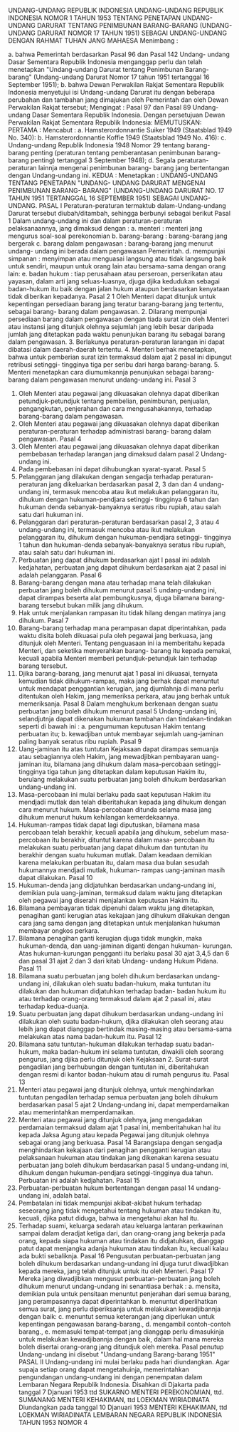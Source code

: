  UNDANG-UNDANG REPUBLIK INDONESIA UNDANG-UNDANG REPUBLIK INDONESIA NOMOR 1 TAHUN 1953 TENTANG PENETAPAN UNDANG-UNDANG DARURAT TENTANG PENIMBUNAN BARANG-BARANG (UNDANG-UNDANG DARURAT NOMOR 17 TAHUN 1951) SEBAGAI UNDANG-UNDANG
DENGAN RAHMAT TUHAN JANG MAHAESA
Menimbang :

a. bahwa Pemerintah berdasarkan Pasal 96 dan Pasal 142 Undang- undang Dasar Sementara Republik Indonesia menganggap perlu dan telah menetapkan "Undang-undang Darurat tentang Penimbunan Barang-barang" (Undang-undang Darurat Nomor 17 tahun 1951 tertanggal 16 September 1951);
b. bahwa Dewan Perwakilan Rakjat Sementara Republik Indonesia menyetujui isi Undang-undang Darurat itu dengan beberapa perubahan dan tambahan jang dimajukan oleh Pemerintah dan oleh Dewan Perwakilan Rakjat tersebut;
Mengingat :
 Pasal 97 dan Pasal 89 Undang-undang Dasar Sementara Republik Indonesia. Dengan persetujuan Dewan Perwakilan Rakjat Sementara Republik Indonesia:
MEMUTUSKAN:
 PERTAMA : Mencabut :
a. Hamsterordonnantie Suiker 1949 (Staatsblad 1949 No. 340):
b. Hamsterordonnantie Koffie 1949 (Staatsblad 1949 No. 416):
c. Undang-undang Republik Indonesia 1948 Nomor 29 tentang barang- barang penting (peraturan tentang pemberantasan penimbunan barang-barang penting) tertanggal 3 September 1948);
d. Segala peraturan-peraturan lainnja mengenai penimbunan barang- barang jang bertentangan dengan Undang-undang ini. KEDUA : Menetapkan : UNDANG-UNDANG TENTANG PENETAPAN "UNDANG- UNDANG DARURAT MENGENAI PENIMBUNAN BARANG- BARANG" (UNDANG-UNDANG DARURAT NO. 17 TAHUN 1951 TERTANGGAL 16 SEPTEMBER 1951) SEBAGAI UNDANG- UNDANG. PASAL I Peraturan-peraturan termaktub dalam-Undang-undang Darurat tersebut diubah/ditambah, sehingga berbunyi sebagai berikut
Pasal 1
Dalam undang-undang ini dan dalam peraturan-peraturan pelaksanaannya, jang dimaksud dengan :
a. menteri : menteri jang mengurus soal-soal perekonomian b. barang-barang : barang-barang jang bergerak c. barang dalam pengawasan : barang-barang jang menurut undang- undang ini berada dalam pengawasan Pemerintah.
d. mempunjai simpanan : menyimpan atau menguasai langsung atau tidak langsung baik untuk sendiri, maupun untuk orang lain atau bersama-sama dengan orang lain:
e. badan hukum : tiap perusahaan atau perseroan, perserikatan atau yayasan, dalam arti jang seluas-luasnya, djuga djika kedudukan sebagai badan-hukum itu baik dengan jalan hukum ataupun berdasarkan kenyataan tidak diberikan kepadanya.
Pasal 2
1 Oleh Menteri dapat ditunjuk untuk kepentingan persediaan barang jang teratur barang-barang jang tertentu, sebagai barang- barang dalam pengawasan.
2. Dilarang mempunjai persediaan barang dalam pengawasan dengan tiada surat izin oleh Menteri atau instansi jang ditunjuk olehnya sejumlah jang lebih besar daripada jumlah jang ditetapkan pada waktu penunjukan barang itu sebagai barang dalam pengawasan.
3. Berlakunya peraturan-peraturan larangan ini dapat dibatasi dalam daerah-daerah tertentu.
4. Menteri berhak menetapkan, bahwa untuk pemberian surat izin termaksud dalam ajat 2 pasal ini dipungut retribusi setinggi- tingginya tiga per seribu dari harga barang-barang.
5. Menteri menetapkan cara diumumkannja penunjukan sebagai barang-barang dalam pengawasan menurut undang-undang ini.
Pasal 3
1. Oleh Menteri atau pegawai jang dikuasakan olehnya dapat diberikan petundjuk-petundjuk tentang pembelian, penimbunan, penjualan, pengangkutan, penjerahan dan cara mengusahakannya, terhadap barang-barang dalam pengawasan.
2. Oleh Menteri atau pegawai jang dikuasakan olehnya dapat diberikan peraturan-peraturan terhadap administrasi barang- barang dalam pengawasan.
Pasal 4
1. Oleh Menteri atau pegawai jang dikuasakan olehnya dapat diberikan pembebasan terhadap larangan jang dimaksud dalam pasal 2 Undang-undang ini.
2. Pada pembebasan ini dapat dihubungkan syarat-syarat.
Pasal 5
1. Pelanggaran jang dilakukan dengan sengadja terhadap peraturan- peraturan jang dikeluarkan berdasarkan pasal 2, 3 dan dan 4 undang-undang ini, termasuk mencoba atau ikut melakukan pelanggaran itu, dihukum dengan hukuman-pendjara setinggi- tingginya 6 tahun dan hukuman denda sebanyak-banyaknya seratus ribu rupiah, atau salah satu dari hukuman ini.
2. Pelanggaran dari peraturan-peraturan berdasarkan pasal 2, 3 atau 4 undang-undang ini, termasuk mencoba atau ikut melakukan pelanggaran itu, dihukum dengan hukuman-pendjara setinggi- tingginya 1 tahun dan hukuman-denda sebanyak-banyaknya seratus ribu rupiah, atau salah satu dari hukuman ini.
3. Perbuatan jang dapat dihukum berdasarkan ajat I pasal ini adalah kedjahatan, perbuatan jang dapat dihukum berdasarkan ajat 2 pasal ini adalah pelanggaran.
Pasal 6
1. Barang-barang dengan mana atau terhadap mana telah dilakukan perbuatan jang boleh dihukum menurut pasal 5 undang-undang ini, dapat dirampas beserta alat pembungkusnya, djuga bilamana barang-barang tersebut bukan milik jang dihukum.
2. Hak untuk menjalankan rampasan itu tidak hilang dengan matinya jang dihukum.
Pasal 7
1. Barang-barang terhadap mana perampasan dapat diperintahkan, pada waktu disita boleh dikuasai pula oleh pegawai jang berkuasa, jang ditunjuk oleh Menteri. Tentang penguasaan ini ia memberitahu kepada Menteri, dan seketika menyerahkan barang- barang itu kepada pemakai, kecuali apabila Menteri memberi petundjuk-petundjuk lain terhadap barang tersebut.
2. Djika barang-barang, jang menurut ajat 1 pasal ini dikuasai, ternyata kemudian tidak dihukum-rampas, maka jang berhak dapat menuntut untuk mendapat penggantian kerugian, jang djumlahnja di mana perlu ditentukan oleh Hakim, jang memeriksa perkara, atau jang berhak untuk memeriksanja.
Pasal 8
Dalam menghukum berkenaan dengan suatu perbuatan jang boleh dihukum menurut pasal 5 Undang-undang ini, selandjutnja dapat dikenakan hukuman tambahan dan tindakan-tindakan seperti di bawah ini :
a. pengumuman keputusan Hakim tentang perbuatan itu;
b. kewadjiban untuk membayar sejumlah uang-jaminan paling banyak seratus ribu rupiah.
Pasal 9
1. Uang-jaminan itu atas tuntutan Kejaksaan dapat dirampas semuanja atau sebagiannya oleh Hakim, jang mewadjibkan pembayaran uang-jaminan itu, bilamana jang dihukum dalam masa-percobaan setinggi-tingginya tiga tahun jang ditetapkan dalam keputusan Hakim itu, berulang melakukan suatu perbuatan jang boleh dihukum berdasarkan undang-undang ini.
2. Masa-percobaan ini mulai berlaku pada saat keputusan Hakim itu mendjadi mutlak dan telah diberitahukan kepada jang dihukum dengan cara menurut hukum. Masa-percobaan ditunda selama masa jang dihukum menurut hukum kehilangan kemerdekaannya.
3. Hukuman-rampas tidak dapat lagi diputuskan, bilamana masa percobaan telah berakhir, kecuali apabila jang dihukum, sebelum masa-percobaan itu berakhir, dituntut karena dalam masa- percobaan itu melakukan suatu perbuatan jang dapat dihukum dan tuntutan itu berakhir dengan suatu hukuman mutlak. Dalam keadaan demikian karena melakukan perbuatan itu, dalam masa dua bulan sesudah hukumannya mendjadi mutlak, hukuman- rampas uang-jaminan masih dapat dilakukan.
Pasal 10
1. Hukuman-denda jang didjatuhkan berdasarkan undang-undang ini, demikian pula uang-jaminan, termaksud dalam waktu jang ditetapkan oleh pegawai jang diserahi menjalankan keputusan Hakim itu.
2. Bilamana pembayaran tidak dipenuhi dalam waktu jang ditetapkan, penagihan ganti kerugian atas kekajaan jang dihukum dilakukan dengan cara jang sama dengan jang ditetapkan untuk menjalankan hukuman membayar ongkos perkara.
3. Bilamana penagihan ganti kerugian djuga tidak mungkin, maka hukuman-denda, dan uang-jaminan diganti dengan hukuman- kurungan. Atas hukuman-kurungan pengganti itu berlaku pasal 30 ajat 3,4,5 dan 6 dan pasal 31 ajat 2 dan 3 dari kitab Undang- undang Hukum Pidana.
Pasal 11
1. Bilamana suatu perbuatan jang boleh dihukum berdasarkan undang-undang ini, dilakukan oleh suatu badan-hukum, maka tuntutan itu dilakukan dan hukuman didjatuhkan terhadap badan- badan hukum itu atau terhadap orang-orang termaksud dalam ajat 2 pasal ini, atau terhadap kedua-duanja.
2. Suatu perbuatan jang dapat dihukum berdasarkan undang-undang ini dilakukan oleh suatu badan-hukum, djika dilakukan oleh seorang atau lebih jang dapat dianggap bertindak masing-masing atau bersama-sama melakukan atas nama badan-hukum itu.
Pasal 12
1. Bilamana satu tuntutan-hukuman dilakukan terhadap suatu badan-hukum, maka badan-hukum ini selama tuntutan, diwakili oleh seorang pengurus, jang djika perlu ditunjuk oleh Kejaksaan 2. Surat-surat pengadilan jang berhubungan dengan tuntutan ini, diberitahukan dengan resmi di kantor badan-hukum atau di rumah pengurus itu.
Pasal 13
1. Menteri atau pegawai jang ditunjuk olehnya, untuk menghindarkan tuntutan pengadilan terhadap semua perbuatan jang boleh dihukum berdasarkan pasal 5 ajat 2 Undang-undang ini, dapat memperdamaikan atau memerintahkan memperdamaikan.
2. Menteri atau pegawai jang ditunjuk olehnya, jang mengadakan perdamaian termaksud dalam ajat 1 pasal ini, memberitahukan hal itu kepada Jaksa Agung atau kepada Pegawai jang ditunjuk olehnya sebagai orang jang berkuasa.
Pasal 14
Barangsiapa dengan sengadja menghindarkan kekajaan dari penagihan pengganti kerugian atau pelaksanaan hukuman atau tindakan jang dikenakan karena sesuatu perbuatan jang boleh dihukum berdasarkan pasal 5 undang-undang ini, dihukum dengan hukuman-pendjara setinggi-tingginya dua tahun. Perbuatan ini adalah kedjahatan.
Pasal 15
1. Perbuatan-perbuatan hukum bertentangan dengan pasal 14 undang-undang ini, adalah batal.
2. Pembatalan ini tidak mempunjai akibat-akibat hukum terhadap seseorang jang tidak mengetahui tentang hukuman atau tindakan itu, kecuali, djika patut diduga, bahwa ia mengetahui akan hal itu.
3. Terhadap suami, keluarga sedarah atau keluarga lantaran perkawinan sampai dalam deradjat ketiga dari, dan orang-orang jang bekerja pada orang, kepada siapa hukuman atau tindakan itu didjatuhkan, dianggap patut dapat menjangka adanja hukuman atau tindakan itu, kecuali kalau ada bukti sebaliknja.
Pasal 16
Pengusutan perbuatan-perbuatan jang boleh dihukum berdasarkan undang-undang ini djuga turut diwadjibkan kepada mereka, jang telah ditunjuk untuk itu oleh Menteri.
Pasal 17
Mereka jang diwadjibkan mengusut perbuatan-perbuatan jang boleh dihukum menurut undang-undang ini senantiasa berhak :
a. mensita, demikian pula untuk pensitaan menuntut penjerahan dari semua barang, jang perampasannya dapat diperintahkan b. menuntut diperlihatkan semua surat, jang perlu diperiksanja untuk melakukan kewadjibannja dengan baik:
c. menuntut semua keterangan jang diperlukan untuk kepentingan pengawasan barang-barang., d. mengambil contoh-contoh barang., e. memasuki tempat-tempat jang dianggap perlu dimasukinja untuk melakukan kewadjibannja dengan baik, dalam hal mana mereka boleh disertai orang-orang jang ditundjuk oleh mereka. Pasal penutup Undang-undang ini disebut "Undang-undang Barang-barang 1951" PASAL II Undang-undang ini mulai berlaku pada hari diundangkan. Agar supaja setiap orang dapat mengetahuinja, memerintahkan pengundangan undang-undang ini dengan penempatan dalam Lembaran Negara Republik Indonesia. Disahkan di Djakarta pada tanggal 7 Djanuari 1953 ttd SUKARNO MENTERI PEREKONOMIAN, ttd. SUMANANG MENTERI KEHAKIMAN, ttd LOEKMAN WIRIADINATA Diundangkan pada tanggal 10 Djanuari 1953 MENTERI KEHAKIMAN, ttd LOEKMAN WIRIADINATA LEMBARAN NEGARA REPUBLIK INDONESIA TAHUN 1953 NOMOR 4
